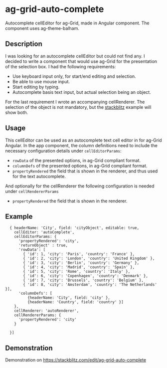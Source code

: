 # ag-grid-auto-complete
Autocomplete cellEditor for ag-Grid, made in Angular component.  The component uses ag-theme-balham.

## Description
I was looking for an autocomplete cellEditor but could not find any.  I decided to write a component that would use ag-Grid for the presentation of the selection box.  I had the following requirements:
- Use keyboard input only, for start/end editing and selection.
- Be able to use mouse input.
- Start editing by typing.
- Autocomplete basis text input, but actual selection being an object.

For the last requirement I wrote an accompanying cellRenderer.  The selection of the object is not mandatory, but the [stackblitz](https://stackblitz.com/edit/ag-grid-auto-complete) example will show both.
## Usage
This cellEditor can be used as an autocomplete text cell editor in for ag-Grid Angular.  In the app component, the column definitions need to include the necessary configuration details under `cellEditorParams`:
- `rowData` of the presented options, in ag-Grid compliant format.
- `columnDefs` of the presented options, in ag-Grid compliant format.
- `propertyRendered` the field that is shown in the renderer, and thus used for the text autocomplete.

And optionally for the cellRenderer the following configuration is needed under `cellRendererParams`
- `propertyRendered` the field that is shown in the renderer.

## Example
```  columnDefs = [
  { headerName: 'City', field: 'cityObject', editable: true, 
    cellEditor: 'autoComplete',
    cellEditorParams: {
      'propertyRendered': 'city',
      'returnObject' : true,
      'rowData': [
        { 'id': 1, 'city': 'Paris', 'country': 'France' },
        { 'id': 2, 'city': 'London', 'country': 'United Kingdom' },
        { 'id': 3, 'city': 'Berlin', 'country': 'Germany' },
        { 'id': 4, 'city': 'Madrid', 'country': 'Spain' },
        { 'id': 5, 'city': 'Rome', 'country': 'Italy' },
        { 'id': 6, 'city': 'Copenhagen', 'country': 'Denmark' },
        { 'id': 7, 'city': 'Brussels', 'country': 'Belgium' },
        { 'id': 8, 'city': 'Amsterdam', 'country': 'The Netherlands' }],
      'columnDefs': [
          {headerName: 'City', field: 'city' },
          {headerName: 'Country', field: 'country' }]
    },
    cellRenderer: 'autoRenderer',
    cellRendererParams: {
      'propertyRendered': 'city'
    }

  }]
  ```
  ## Demonstration
  Demonstration on https://stackblitz.com/edit/ag-grid-auto-complete
